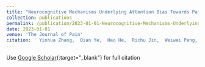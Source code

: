 ```yaml
---
title: "Neurocognitive Mechanisms Underlying Attention Bias Towards Pain: Evidence From a Drift-Diffusion Model and Event-Related Potentials"
collection: publications
permalink: /publication/2023-01-01-Neurocognitive-Mechanisms-Underlying-Attention-Bias-Towards-Pain-Evidence-From-a-Drift-Diffusion-Model-and-Event-Related-Potentials
date: 2023-01-01
venue: 'The Journal of Pain'
citation: ' Yinhua Zhang,  Qian Ye,  Hao He,  Richu Jin,  Weiwei Peng, &quot;Neurocognitive Mechanisms Underlying Attention Bias Towards Pain: Evidence From a Drift-Diffusion Model and Event-Related Potentials.&quot; The Journal of Pain, 2023.'
---
```

Use [Google Scholar](https://scholar.google.com/scholar?q=Neurocognitive+Mechanisms+Underlying+Attention+Bias+Towards+Pain:+Evidence+From+a+Drift+Diffusion+Model+and+Event+Related+Potentials){:target="_blank"} for full citation